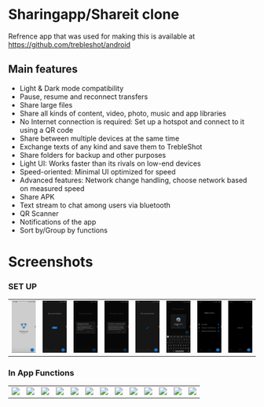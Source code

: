 # Sharingapp/Shareit clone
Refrence app that was used for making this is available at https://github.com/trebleshot/android

## Main features
* Light & Dark mode compatibility
* Pause, resume and reconnect transfers
* Share large files
* Share all kinds of content, video, photo, music and app libraries
* No Internet connection is required: Set up a hotspot and connect to it using a QR code
* Share between multiple devices at the same time
* Exchange texts of any kind and save them to TrebleShot
* Share folders for backup and other purposes
* Light UI: Works faster than its rivals on low-end devices
* Speed-oriented: Minimal UI optimized for speed
* Advanced features: Network change handling, choose network based on measured speed
* Share APK
* Text stream to chat among users via bluetooth
* QR Scanner
* Notifications of the app
* Sort by/Group by functions 

# Screenshots
<h3>SET UP</h3>
<table>
<tr>
<td><img src="https://github.com/Pratyaksh777/FileSharingapp/blob/master/Screenshots/Screenshot_2021-08-01-22-41-20-232_com.google.android.apps.docs.jpg" width=160 ></td>
<td><img src="https://github.com/Pratyaksh777/FileSharingapp/blob/master/Screenshots/Screenshot_2021-08-01-22-41-53-706_com.google.android.apps.docs.jpg" width=160></td>
<td><img src="https://github.com/Pratyaksh777/FileSharingapp/blob/master/Screenshots/Screenshot_2021-08-01-22-41-57-916_com.google.android.apps.docs.jpg" width=160></td>
<td><img src="https://github.com/Pratyaksh777/FileSharingapp/blob/master/Screenshots/Screenshot_2021-08-01-22-42-26-646_com.google.android.apps.docs.jpg" width=160></td>
<td><img src="https://github.com/Pratyaksh777/FileSharingapp/blob/master/Screenshots/Screenshot_2021-08-01-22-42-31-446_com.google.android.apps.docs.jpg" width=160></td>
<td><img src="https://github.com/Pratyaksh777/FileSharingapp/blob/master/Screenshots/Screenshot_2021-08-01-22-42-57-364_com.google.android.apps.docs.jpg" width=160></td>
<td><img src="https://github.com/Pratyaksh777/FileSharingapp/blob/master/Screenshots/Screenshot_2021-08-01-22-43-48-150_com.google.android.apps.docs.jpg" width=160></td>
<td><img src="https://github.com/Pratyaksh777/FileSharingapp/blob/master/Screenshots/Screenshot_2021-08-01-22-44-19-535_com.google.android.apps.docs.jpg" width=160></td>
  </tr>
  </table>
   <h3>In App Functions</h3>
  <table>
  <tr>
<td><img src="https://github.com/Pratyaksh777/VideoStreamingapp/blob/master/Screenshots/Screenshot_20210801-184650_Netflix.jpg" width=160></td>
<td><img src="https://github.com/Pratyaksh777/VideoStreamingapp/blob/master/Screenshots/Screenshot_20210801-184659_Netflix.jpg" width=160></td>
<td><img src="https://github.com/Pratyaksh777/VideoStreamingapp/blob/master/Screenshots/Screenshot_20210801-184708_Netflix.jpg" width=160></td>
<td><img src="https://github.com/Pratyaksh777/VideoStreamingapp/blob/master/Screenshots/Screenshot_20210801-184720_Netflix.jpg" width=160></td>
<td><img src="https://github.com/Pratyaksh777/VideoStreamingapp/blob/master/Screenshots/Screenshot_20210801-184742_Netflix.jpg" width=160></td>
<td><img src="https://github.com/Pratyaksh777/VideoStreamingapp/blob/master/Screenshots/Screenshot_20210801-182547_Netflix.jpg" width=160></td>
<td><img src="https://github.com/Pratyaksh777/VideoStreamingapp/blob/master/Screenshots/Screenshot_2021-08-01-19-07-26-388_com.example.netflix.jpg" width=160></td>
<td><img src="https://github.com/Pratyaksh777/VideoStreamingapp/blob/master/Screenshots/Screenshot_20210801-184612_Netflix.jpg" width=160></td>
<td><img src="https://github.com/Pratyaksh777/VideoStreamingapp/blob/master/Screenshots/Screenshot_2021-08-01-19-08-01-815_com.example.netflix.jpg" width=160></td>
<td><img src="https://github.com/Pratyaksh777/VideoStreamingapp/blob/master/Screenshots/Screenshot_2021-08-01-19-09-06-824_com.example.netflix.jpg" width=160></td>
<td><img src="https://github.com/Pratyaksh777/VideoStreamingapp/blob/master/Screenshots/Screenshot_2021-08-01-19-16-09-924_com.example.netflix.jpg" width=160></td>
<td><img src="https://github.com/Pratyaksh777/VideoStreamingapp/blob/master/Screenshots/Screenshot_2021-08-01-19-16-21-448_com.google.android.gm.jpg" width=160>
  </td>
<td><img src="https://github.com/Pratyaksh777/VideoStreamingapp/blob/master/Screenshots/Screenshot_2021-08-01-19-16-32-293_com.android.chrome.jpg" width=160></td>   
  </tr>
  </table>

